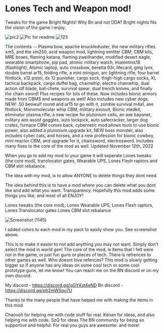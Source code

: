 # Lones Tech and Weapon mod!

 Tweaks for the game Bright Nights! Why Bn and not DDA? Bright nights fits the vision of the game I enjoy. 
 
 
![pic2](https://user-images.githubusercontent.com/82045140/195094268-163424c3-d82d-4450-9aec-2b70bda3d5e5.png)
![Pic for readme](https://user-images.githubusercontent.com/82045140/195094313-2bec28c2-9dab-4e1c-b0b5-91cdcf32fd48.png)
![123](https://user-images.githubusercontent.com/82045140/195094332-4e323f70-d90b-42c5-8d59-aa5acaf84777.png)

The contents -- Plasma bow, apache knuckleduster, the new military rifles xm5, and the xm250, acid weapon mod, lightning emitter CBM, CBM kits, MRE boxes, flaming katana, flaming zweilhander, modified desert eagle, wearable smartphone, pip pad, atomic military watch, imalentms18 (flashlight), Atomic laptop, auto crossbow, beretta 93r, lifecard, gmg lynx, double barrel ar15, folding rifle, a mini minigun, arc lightning rifle, four barrel flintlock, x12 pistol, dx 12 punisher, cargo sock, thigh-high cargo socks, XL tactical backpack, cargo duffel bag, chainwhip, electro chainwhip, dual action otf blade, bat-chete, survival spear, dual trench knives, and finally the chain sword! Plus recipes for lots of these. Now includes bionic armors made from CBMS and weapons as well! Also includes new cyber dogs. NEW! .50 beowulf round and ar15 to go with it, zombie survival m4a1, axe flintlock, Monomolecular whip CBM, military exosuit, Bionic medkit, eliminator plasma rifle, a new recipe for plutonium cells, an axe bayonet, military aim assist goggles, auto lockpick, auto safecracker, larger dog crates, furnace CBM comes back, cybernetic mod allows tools to use bionic power, also added a plutonium upgrade kit, NEW boss monster, also includes cyber cats, and horses, and a new profession for bionic cowboy, mini reactor CBM, and upgrade for it, chainsword, electrosword. Includes many fixes to the core of the mod as well. Updated November 12th, 2022
  
When you go to add my mod to your game it will seperate Lones tweaks (the core mod), translocator gates, Wearable UPS, Lones Flesh raptors and CBM slot rebalance. 
   
The idea with my mod, is to allow ANYONE to delete things they dont need.

The idea behind this is to have a mod where you can delete what you dont like and add what you want. Transparency. 
Hopefully this mod adds some things you like, and most of all ENJOY!


Lones tweaks (the core mod),
Lones Wearable UPS,
Lones Flesh raptors,
Lones Translocator gates
Lones CBM slot rebalance

![Screenshot (1145)](https://user-images.githubusercontent.com/82045140/195093350-777326f0-fc6d-4f33-a681-97087313a820.png)

I added colors to each mod in my pack to easily show you. See screenshot above. 

   This is to make it easier to not add anything you may not want. Simply don't select the mod in world gen! The core of the mod, 
is items that I felt were not in the game, or just fun guns or pieces of tech. There is refrences to other games as well. 
Who doesnt love refences? This mod is slowly getting bigger so if anyone has any ideas on some cool tech or some cool prototype guns,
let me know! You can reach me on the BN discord or on my own discord. 

My discord - https://discord.gg/qGYXst4eND
Bn discord - https://discord.gg/ph2mWSqu7U

Thanks to the many people that have helped me with making the items in this mod. 

Chaovolt for helping me with code stuff for real. 
Kenan for ideas, and also helping me with code.
SzQ for ideas 
The BN community for being so supportive and helpful. For real you guys are awesome. 
and more!
